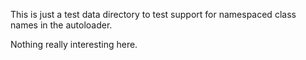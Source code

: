This is just a test data directory to test support for namespaced class names in the autoloader.  

Nothing really interesting here.
